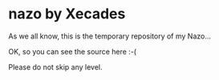 # nazo by Xecades

As we all know, this is the temporary repository of my Nazo...

OK, so you can see the source here :-(

Please do not skip any level.
